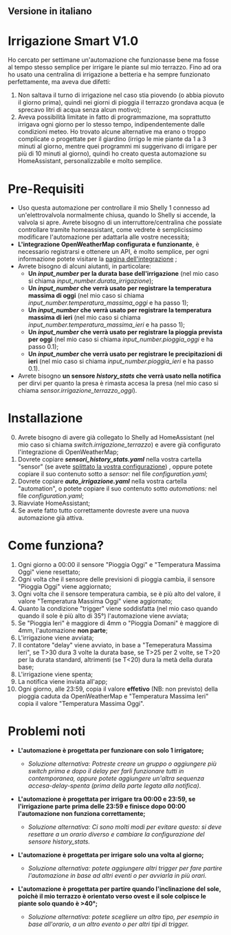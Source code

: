 ## **Versione in italiano**
# Irrigazione Smart V1.0

Ho cercato per settimane un'automazione che funzionasse bene ma fosse al tempo stesso semplice per irrigare le piante sul mio terrazzo. Fino ad ora ho usato una centralina di irrigazione a betteria e ha sempre funzionato perfettamente, ma aveva due difetti: 
1) Non saltava il turno di irrigazione nel caso stia piovendo (o abbia piovuto il giorno prima), quindi nei giorni di pioggia il terrazzo grondava acqua (e sprecavo litri di acqua senza alcun motivo);
2) Aveva possibilità limitate in fatto di programmazione, ma soprattutto irrigava ogni giorno per lo stesso tempo, indipendentemente dalle condizioni meteo.
Ho trovato alcune alternative ma erano o troppo complicate o progettate per il giardino (irrigo le mie piante da 1 a 3 minuti al giorno, mentre quei programmi mi suggerivano di irrigare per più di 10 minuti al giorno), quindi ho creato questa automazione su HomeAssistant, personalizzabile e molto semplice.

# Pre-Requisiti
- Uso questa automazione per controllare il mio Shelly 1 connesso ad un'elettrovalvola normalmente chiusa, quando lo Shelly si accende, la valvola si apre. Avrete bisogno di un interruttore/centralina che possiate controllare tramite homeassistant, come vedrete è semplicissimo modificare l'automazione per adattarla alle vostre necessità;
- **L'integrazione OpenWeatherMap configurata e funzionante**, è necessario registrarsi e ottenere un API, è molto semplice, per ogni informazione potete visitare la [pagina dell'integrazione](https://www.home-assistant.io/integrations/openweathermap/) ;
- Avrete bisogno di alcuni aiutanti, in particolare:
  - **Un _input_number_ per la durata base dell'irrigazione** (nel mio caso si chiama _input_number.durata_irrigazione_);
  - **Un _input_number_ che verrà usato per registrare la temperatura massima di oggi** (nel mio caso si chiama _input_number.temperatura_massima_oggi_ e ha passo 1);
  - **Un _input_number_ che verrà usato per registrare la temperatura massima di ieri** (nel mio caso si chiama _input_number.temperatura_massima_ieri_ e ha passo 1);
  - **Un _input_number_ che verrà usato per registrare la pioggia prevista per oggi** (nel mio caso si chiama _input_number.pioggia_oggi_ e ha passo 0.1);
  - **Un _input_number_ che verrà usato per registrare le precipitazioni di ieri** (nel mio caso si chiama _input_number.pioggia_ieri_ e ha passo 0.1).
- Avrete bisogno **un sensore _history_stats_ che verrà usato nella notifica** per dirvi per quanto la presa è rimasta accesa la presa (nel mio caso si chiama _sensor.irrigazione_terrazzo_oggi_).

# Installazione
0) Avrete bisogno di avere già collegato lo Shelly ad HomeAssistant (nel mio caso si chiama _switch.irrigazione_terrazzo_) e avere già configurato l'integrazione di OpenWeatherMap;
2) Dovrete copiare _**sensori_history_stats.yaml**_ nella vostra cartella "sensor" (se avete [splittato la vostra configurazione](https://www.home-assistant.io/docs/configuration/splitting_configuration/)) , oppure potete copiare il suo contenuto sotto a _sensor:_ nel file _configuration.yaml_;
3) Dovrete copiare _**auto_irrigazione.yaml**_ nella vostra cartella "automation", o potete copiare il suo contenuto sotto _automations:_ nel file _configuration.yaml_;
4) Riavviate HomeAssistant;
5) Se avete fatto tutto correttamente dovreste avere una nuova automazione già attiva.

# Come funziona?
1) Ogni giorno a 00:00 il sensore "Pioggia Oggi" e "Temperatura Massima Oggi" viene resettato;
2) Ogni volta che il sensore delle previsioni di pioggia cambia, il sensore "Pioggia Oggi" viene aggiornato;
3) Ogni volta che il sensore temperatura cambia, se è più alto del valore, il valore "Temperatura Massima Oggi" viene aggiornato;
4) Quanto la condizione "trigger" viene soddisfatta (nel mio caso quando quando il sole è più alto di 35°) l'automazione viene avviata;
5) Se "Pioggia Ieri" è maggiore di 4mm o "Pioggia Domani" è maggiore di 4mm, l'automazione **non parte**;
6) L'irrigazione viene avviata;
7) Il contatore "delay" viene avviato, in base a "Temeperatura Massima Ieri", se T>30 dura 3 volte la durata base, se T>25 per 2 volte, se T>20 per la durata standard, altrimenti (se T<20) dura la metà della durata base;
8) L'irrigazione viene spenta;
9) La notifica viene inviata all'app;
10) Ogni giorno, alle 23:59, copia il valore **effetivo** (NB: non previsto) della pioggia caduta da OpenWeatherMap e "Temperatura Massima Ieri" copia il valore "Temperatura Massima Oggi".

# Problemi noti
- **L'automazione è progettata per funzionare con solo 1 irrigatore;**
    - *Soluzione alternativa: Potreste creare un gruppo o aggiungere più switch prima e dopo il delay per farli funzionare tutti in contemporanea, oppure potete aggiungere un'altra sequenza accesa-delay-spenta (prima della parte legata alla notifica)*.
    
- **L'automazione è progettata per irrigare tra 00:00 e 23:59, se l'irrigazione parte prima delle 23:59 e finisce dopo 00:00 l'automazione non funziona correttamente;**        
    - *Soluzione alternativa: Ci sono molti modi per evitare questo: si deve resettare a un orario diverso e cambiare la configurazione del sensore _history_stats_.*    
    
- **L'automazione è progettata per irrigare solo una volta al giorno;**    
    - *Soluzione alternativa: potete aggiungere altri trigger per fare partire l'automazione in base ad altri eventi o per avviarla in più orari.*
    
- **L'automazione è progettata per partire quando l'inclinazione del sole, poichè il mio terrazzo è orientato verso ovest e il sole colpisce le piante solo quando è >40°;**    
    - *Soluzione alternativa: potete scegliere un altro tipo, per esempio in base all'orario, a un altro evento o per altri tipi di trigger.*
